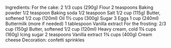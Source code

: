 Ingredients:
For the cake:
2 1/3 cups (290g) Flour
2 teaspoons Baking powder
1/2 teaspoon Baking soda
1/2 teaspoon Salt
1/2 cup (115g) Butter, softened
1/2 cup (120ml) Oil 
1½ cups (300g) Sugar
3 Eggs
1 cup (240ml) Buttermilk (more if needed)
1 tablespoon Vanilla extract 
For the frosting:
2/3 cup (150g) Butter, softened 
1/2 cup (120ml) Heavy cream, cold
1¼ cups (160g) Icing sugar
2 teaspoons Vanilla extract
1¾ cups (400g) Cream cheese
Decoration:
confetti sprinkles
